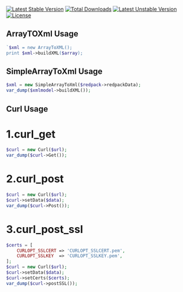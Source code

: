 [![Latest Stable Version][image-1]][1] [![Total Downloads][image-2]][2] [![Latest Unstable Version][image-3]][3] [![License][image-4]][4]

[1]:	https://packagist.org/packages/liasica/yii2-helpers
[2]:	https://packagist.org/packages/liasica/yii2-helpers
[3]:	https://packagist.org/packages/liasica/yii2-helpers
[4]:	https://packagist.org/packages/liasica/yii2-helpers

[image-1]:	https://poser.pugx.org/liasica/yii2-helpers/v/stable
[image-2]:	https://poser.pugx.org/liasica/yii2-helpers/downloads
[image-3]:	https://poser.pugx.org/liasica/yii2-helpers/v/unstable
[image-4]:	https://poser.pugx.org/liasica/yii2-helpers/license

## ArrayTOXml Usage
```php
`$xml = new ArrayToXML();
print $xml->buildXML($array);
```

## SimpleArrayToXml Usage
```php
$xml = new SimpleArrayToXml($redpack->redpackData);
var_dump($xmlmodel->buildXML());
```

## Curl Usage
# 1.curl_get
```php
$curl = new Curl($url);
var_dump($curl->Get());
```
# 2.curl_post
```php
$curl = new Curl($url);
$curl->setData($data);
var_dump($curl->Post());
```
# 3.curl_post_ssl
```php
$certs = [
    CURLOPT_SSLCERT => 'CURLOPT_SSLCERT.pem',
    CURLOPT_SSLKEY  => 'CURLOPT_SSLKEY.pem',
];
$curl = new Curl($url);
$curl->setData($data);
$curl->setCerts($certs);
var_dump($curl->postSSL());
```
